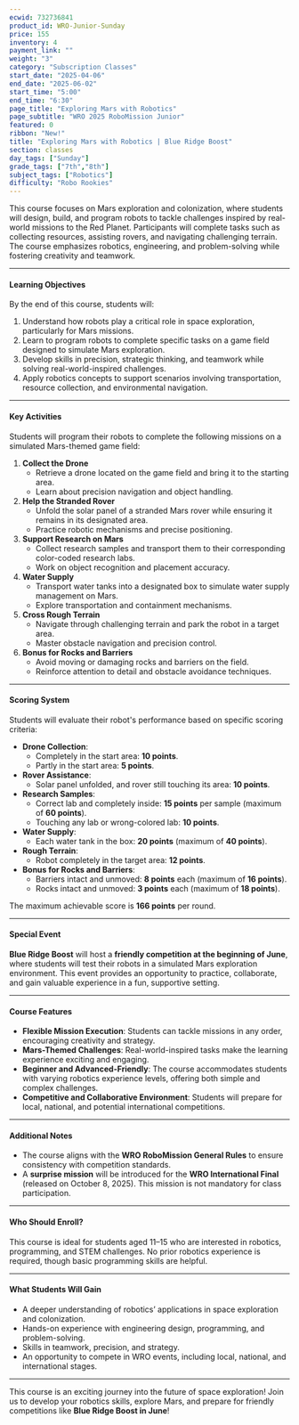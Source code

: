 ```yaml
---
ecwid: 732736841
product_id: WRO-Junior-Sunday
price: 155
inventory: 4
payment_link: ""
weight: "3"
category: "Subscription Classes"
start_date: "2025-04-06"
end_date: "2025-06-02"
start_time: "5:00"
end_time: "6:30"
page_title: "Exploring Mars with Robotics"
page_subtitle: "WRO 2025 RoboMission Junior"
featured: 0
ribbon: "New!"
title: "Exploring Mars with Robotics | Blue Ridge Boost"
section: classes
day_tags: ["Sunday"]
grade_tags: ["7th","8th"]
subject_tags: ["Robotics"]
difficulty: "Robo Rookies"
---
```

<p><strong></strong></p><p>This course focuses on Mars exploration and colonization, where students will design, build, and program robots to tackle challenges inspired by real-world missions to the Red Planet. Participants will complete tasks such as collecting resources, assisting rovers, and navigating challenging terrain. The course emphasizes robotics, engineering, and problem-solving while fostering creativity and teamwork.</p><hr><h4><strong>Learning Objectives</strong></h4><p>By the end of this course, students will:</p><ol> <li>Understand how robots play a critical role in space exploration, particularly for Mars missions.</li> <li>Learn to program robots to complete specific tasks on a game field designed to simulate Mars exploration.</li> <li>Develop skills in precision, strategic thinking, and teamwork while solving real-world-inspired challenges.</li> <li>Apply robotics concepts to support scenarios involving transportation, resource collection, and environmental navigation.</li> </ol><hr><h4><strong>Key Activities</strong></h4><p>Students will program their robots to complete the following missions on a simulated Mars-themed game field:</p><ol> <li><strong>Collect the Drone</strong> <ul> <li>Retrieve a drone located on the game field and bring it to the starting area.</li> <li>Learn about precision navigation and object handling.</li> </ul> </li> <li><strong>Help the Stranded Rover</strong> <ul> <li>Unfold the solar panel of a stranded Mars rover while ensuring it remains in its designated area.</li> <li>Practice robotic mechanisms and precise positioning.</li> </ul> </li> <li><strong>Support Research on Mars</strong> <ul> <li>Collect research samples and transport them to their corresponding color-coded research labs.</li> <li>Work on object recognition and placement accuracy.</li> </ul> </li> <li><strong>Water Supply</strong> <ul> <li>Transport water tanks into a designated box to simulate water supply management on Mars.</li> <li>Explore transportation and containment mechanisms.</li> </ul> </li> <li><strong>Cross Rough Terrain</strong> <ul> <li>Navigate through challenging terrain and park the robot in a target area.</li> <li>Master obstacle navigation and precision control.</li> </ul> </li> <li><strong>Bonus for Rocks and Barriers</strong> <ul> <li>Avoid moving or damaging rocks and barriers on the field.</li> <li>Reinforce attention to detail and obstacle avoidance techniques.</li> </ul> </li> </ol><hr><h4><strong>Scoring System</strong></h4><p>Students will evaluate their robot's performance based on specific scoring criteria:</p><ul> <li><strong>Drone Collection</strong>: <ul> <li>Completely in the start area: <strong>10 points</strong>.</li> <li>Partly in the start area: <strong>5 points</strong>.</li> </ul> </li> <li><strong>Rover Assistance</strong>: <ul> <li>Solar panel unfolded, and rover still touching its area: <strong>10 points</strong>.</li> </ul> </li> <li><strong>Research Samples</strong>: <ul> <li>Correct lab and completely inside: <strong>15 points</strong> per sample (maximum of <strong>60 points</strong>).</li> <li>Touching any lab or wrong-colored lab: <strong>10 points</strong>.</li> </ul> </li> <li><strong>Water Supply</strong>: <ul> <li>Each water tank in the box: <strong>20 points</strong> (maximum of <strong>40 points</strong>).</li> </ul> </li> <li><strong>Rough Terrain</strong>: <ul> <li>Robot completely in the target area: <strong>12 points</strong>.</li> </ul> </li> <li><strong>Bonus for Rocks and Barriers</strong>: <ul> <li>Barriers intact and unmoved: <strong>8 points</strong> each (maximum of <strong>16 points</strong>).</li> <li>Rocks intact and unmoved: <strong>3 points</strong> each (maximum of <strong>18 points</strong>).</li> </ul> </li> </ul><p>The maximum achievable score is <strong>166 points</strong> per round.</p><hr><h4><strong>Special Event</strong></h4><p><strong>Blue Ridge Boost</strong> will host a <strong>friendly competition at the beginning of June</strong>, where students will test their robots in a simulated Mars exploration environment. This event provides an opportunity to practice, collaborate, and gain valuable experience in a fun, supportive setting.</p><hr><h4><strong>Course Features</strong></h4><ul> <li><strong>Flexible Mission Execution</strong>: Students can tackle missions in any order, encouraging creativity and strategy.</li> <li><strong>Mars-Themed Challenges</strong>: Real-world-inspired tasks make the learning experience exciting and engaging.</li> <li><strong>Beginner and Advanced-Friendly</strong>: The course accommodates students with varying robotics experience levels, offering both simple and complex challenges.</li> <li><strong>Competitive and Collaborative Environment</strong>: Students will prepare for local, national, and potential international competitions.</li> </ul><hr><h4><strong>Additional Notes</strong></h4><ul> <li>The course aligns with the <strong>WRO RoboMission General Rules</strong> to ensure consistency with competition standards.</li> <li>A <strong>surprise mission</strong> will be introduced for the <strong>WRO International Final</strong> (released on October 8, 2025). This mission is not mandatory for class participation.</li> </ul><hr><h4><strong>Who Should Enroll?</strong></h4><p>This course is ideal for students aged 11–15 who are interested in robotics, programming, and STEM challenges. No prior robotics experience is required, though basic programming skills are helpful.</p><hr><h4><strong>What Students Will Gain</strong></h4><ul> <li>A deeper understanding of robotics’ applications in space exploration and colonization.</li> <li>Hands-on experience with engineering design, programming, and problem-solving.</li> <li>Skills in teamwork, precision, and strategy.</li> <li>An opportunity to compete in WRO events, including local, national, and international stages.</li> </ul><hr><p>This course is an exciting journey into the future of space exploration! Join us to develop your robotics skills, explore Mars, and prepare for friendly competitions like <strong>Blue Ridge Boost in June</strong>!</p>
